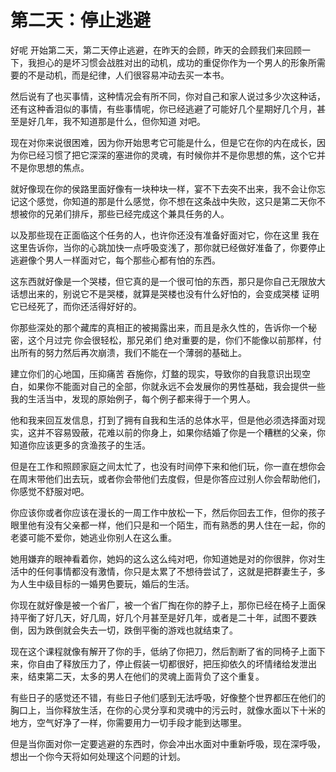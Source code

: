 # 第二天：停止逃避

好呢 开始第二天，第二天停止逃避，在昨天的会顾，昨天的会顾我们来回顾一下，我担心的是坏习惯会战胜对出的动机，成功的重促你作为一个男人的形象所需要的不是动机，而是纪律，人们很容易冲动去买一本书。

然后说有了也买事情，这种情况会有所不同，你对自己和家人说过多少次这种话，还有这种香泪似的事情，有些事情呢，你已经逃避了可能好几个星期好几个月，甚至是好几年，我不知道那是什么，但你知道 对吧。

现在对你来说很困难，因为你开始思考它可能是什么，但是它在你的内在成长，因为你已经习惯了把它深深的塞进你的灵魂，有时候你并不是你思想的焦，这个它并不是你思想的焦点。

就好像现在你的侯路里面好像有一块种块一样，宴不下去突不出来，我不会让你忘记这个感觉，你知道的那是什么感觉，你不想在这条战中失败，这只是第二天你不想被你的兄弟们排斥，那些已经完成这个兼具任务的人。

以及那些现在正面临这个任务的人，也许你还没有准备好面对它，你在这里 我在这里告诉你，当你的心跳加快一点呼吸变浅了，那你就已经做好准备了，你要停止逃避像个男人一样面对它，每个那些心都有怕的东西。

这东西就好像是一个哭楼，但它真的是一个很可怕的东西，那只是你自己无限放大话想出来的，别说它不是哭楼，就算是哭楼也没有什么好怕的，会变成哭楼 证明它已经死了，而你还活得好好的。

你那些深处的那个藏库的真相正的被揭露出来，而且是永久性的，告诉你一个秘密，这个月过完 你会很轻松，那兄弟们 绝对重要的是，你们不能像以前那样，付出所有的努力然后再次崩溃，我们不能在一个薄弱的基础上。

建立你们的心地国，压抑痛苦 吞施你，灯盩的现实，导致你的自我意识出现空白，如果你不能面对自己的全部，你就永远不会发展你的男性基础，我会提供一些我的生活当中，发现的原始例子，每个例子都来得于一个男人。

他和我来回互发信息，打到了拥有自我和生活的总体水平，但是他必须选择面对现实，这并不容易毁蔽，花难以前的你身上，如果你结婚了你是一个糟糕的父亲，你知道你应该更多的贪渔孩子的生活。

但是在工作和照顾家庭之间太忙了，也没有时间停下来和他们玩，你一直在想你会在周末带他们出去玩，或者你会带他们去度假，但是你答应过别人你会帮助他们，你感觉不舒服对吧。

你应该你或者你应该在漫长的一周工作中放松一下，然后你回去工作，但你的孩子眼里他有没有父亲都一样，他们只是和一个陌生，而有熟悉的男人住在一起，你的老婆可能不爱你，她逃业你别人在这么重。

她用嫌弃的眼神看着你，她妈的这么这么纯对吧，你知道她是对的你很胖，你对生活中的任何事情都没有激情，你只是太累了不想待尝试了，这就是把群妻生子，多为人生中级目标的一婚男色要玩，婚后的生活。

你现在就好像是被一个省厂，被一个省厂掏在你的脖子上，那你已经在椅子上面保持平衡了好几天，好几周，好几个月甚至是好几年，或者是二十年，試图不要跌倒，因为跌倒就会失去一切，跌倒平衡的游戏也就结束了。

现在这个课程就像有解开了你的手，低纳了你把刀，然后割断了省的同椅子上面下来，你自由了释放压力了，停止假装一切都很好，把压抑依久的坏情绪给发泄出来，结束第二天，太多的男人在他们的灵魂上面背负了这个重复。

有些日子的感觉还不错，有些日子他们感到无法呼吸，好像整个世界都压在他们的胸口上，当你释放生活，在你的心灵分享和灵魂中的污云时，就像水面以下十米的地方，空气好净了一样，你需要用力一切手段才能到达哪里。

但是当你面对你一定要逃避的东西时，你会冲出水面对中重新呼吸，现在深呼吸，想出一个你今天将如何处理这个问题的计划。